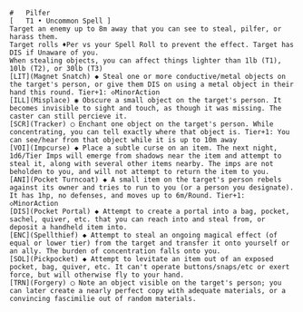 

<code>
#	Pilfer
[	T1 • Uncommon Spell	]
Target an enemy up to 8m away that you can see to steal, pilfer, or harass them.
Target rolls ♦Per vs your Spell Roll to prevent the effect. Target has DIS if Unaware of you.
When stealing objects, you can affect things lighter than 1lb (T1), 10lb (T2), or 30lb (T3)
[LIT](Magnet Snatch) ◆ Steal one or more conductive/metal objects on the target's person, or give them DIS on using a metal object in their hand this round. Tier+1: ◇MinorAction
[ILL](Misplace) ◉ Obscure a small object on the target's person. It becomes invisible to sight and touch, as though it was missing. The caster can still percieve it.
[SCR](Tracker) ◯ Enchant one object on the target's person. While concentrating, you can tell exactly where that object is. Tier+1: You can see/hear from that object while it is up to 10m away
[VOI](Impcurse) ◆ Place a subtle curse on an item. The next night, 1d6/Tier Imps will emerge from shadows near the item and attempt to steal it, along with several other items nearby. The imps are not beholden to you, and will not attempt to return the item to you.
[ANI](Pocket Turncoat) ◆ A small item on the target's person rebels against its owner and tries to run to you (or a person you designate). It has 1hp, no defenses, and moves up to 6m/Round. Tier+1: ◇MinorAction
[DIS](Pocket Portal) ◆ Attempt to create a portal into a bag, pocket, sachel, quiver, etc. that you can reach into and steal from, or deposit a handheld item into.
[ENC](Spellthief) ◆ Attempt to steal an ongoing magical effect (of equal or lower tier) from the target and transfer it onto yourself or an ally. The burden of concentration falls onto you.
[SOL](Pickpocket) ◆ Attempt to levitate an item out of an exposed pocket, bag, quiver, etc. It can't operate buttons/snaps/etc or exert force, but will otherwise fly to your hand.
[TRN](Forgery) ◯ Note an object visible on the target's person; you can later create a nearly perfect copy with adequate materials, or a convincing fascimilie out of random materials.
</code>
